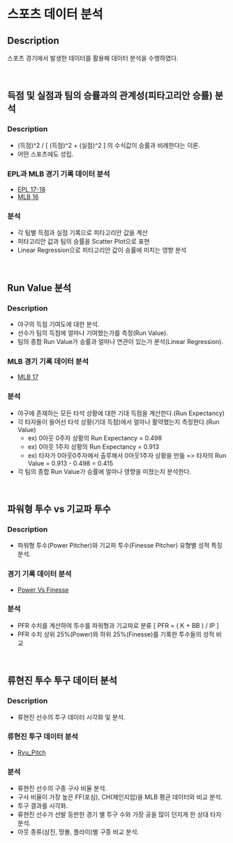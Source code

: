 # 스포츠 데이터 분석


## Description

스포츠 경기에서 발생한 데이터를 활용해 데이터 분석을 수행하였다.

  
<br/>

## 득점 및 실점과 팀의 승률과의 관계성(피타고리안 승률) 분석

### Description

* (득점)^2  / [ (득점)^2 + (실점)^2 ] 의 수식값이 승률과 비례한다는 이론.
* 어떤 스포츠에도 성립.

### EPL과 MLB 경기 기록 데이터 분석

* [EPL 17-18](https://github.com/pcw789/sports_analysis_python/blob/main/EPL_Pythagorean_Predictor.ipynb)
* [MLB 16](https://github.com/pcw789/sports_analysis_python/blob/main/MLB_Pythagorean_predict.ipynb)

### 분석

* 각 팀별 득점과 실점 기록으로 피타고리안 값을 계산
* 피타고리안 값과 팀의 승률을 Scatter Plot으로 표현
* Linear Regression으로 피타고리안 값이 승률에 미치는 영향 분석

  
<br/>

## Run Value 분석

### Description

* 야구의 득점 기여도에 대한 분석.
* 선수가 팀의 득점에 얼마나 기여했는가를 측정(Run Value).
* 팀의 종합 Run Value가 승률과 얼마나 연관이 있는가 분석(Linear Regression).

### MLB 경기 기록 데이터 분석

* [MLB 17](https://github.com/pcw789/sports_analysis_python/blob/main/MLB_Run_Expectancy.ipynb)

### 분석

* 야구에 존재하는 모든 타석 상황에 대한 기대 득점을 계산한다.(Run Expectancy)
* 각 타자들이 들어선 타석 상황(기대 득점)에서 얼마나 활약했는지 측정한다.(Run Value)
   * ex) 0아웃 0주자 상황의 Run Expectancy = 0.498
   * ex) 0아웃 1주자 상황의 Run Expectancy = 0.913
   * ex) 타자가 0아웃0주자에서 출루해서 0아웃1주자 상황을 만듦 => 타자의 Run Value = 0.913 - 0.498 = 0.415
* 각 팀의 종합 Run Value가 승률에 얼마나 영향을 미쳤는지 분석한다.

  
<br/>

## 파워형 투수 vs 기교파 투수

### Description

* 파워형 투수(Power Pitcher)와 기교파 투수(Finesse Pitcher) 유형별 성적 특징 분석.

### 경기 기록 데이터 분석

* [Power Vs Finesse](https://github.com/pcw789/sports_analysis_python/blob/main/MLB_Pitcher_Data(Power_vs_Finesse).ipynb)

### 분석

* PFR 수치를 계산하여 투수를 파워형과 기교파로 분류 [ PFR = ( K + BB ) / IP ]
* PFR 수치 상위 25%(Power)와 하위 25%(Finesse)를 기록한 투수들의 성적 비교

   
<br/>

## 류현진 투수 투구 데이터 분석

### Description

* 류현진 선수의 투구 데이터 시각화 및 분석.

### 류현진 투구 데이터 분석

* [Ryu_Pitch](https://github.com/pcw789/sports_analysis_python/blob/main/MLB_Ryu_pitch_data_2019.ipynb)

### 분석

* 류현진 선수의 구종 구사 비율 분석.
* 구사 비율이 가장 높은 FF(포심), CH(체인지업)을 MLB 평균 데이터와 비교 분석.
* 투구 결과를 시각화.
* 류현진 선수가 선발 등판한 경기 별 투구 수와 가장 공을 많이 던지게 한 상대 타자 분석.
* 아웃 종류(삼진, 땅볼, 플라이)별 구종 비교 분석.




